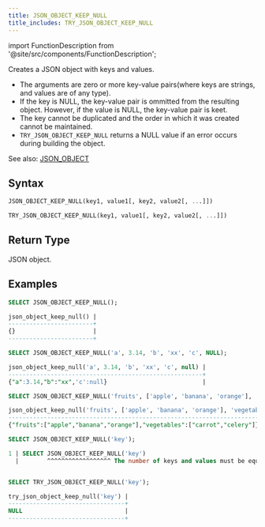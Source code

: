 ```yaml
---
title: JSON_OBJECT_KEEP_NULL
title_includes: TRY_JSON_OBJECT_KEEP_NULL
---
```

import FunctionDescription from '@site/src/components/FunctionDescription';

<FunctionDescription description="Introduced or updated: v1.2.402"/>

Creates a JSON object with keys and values.

- The arguments are zero or more key-value pairs(where keys are strings, and values are of any type).
- If the key is NULL, the key-value pair is ommitted from the resulting object. However, if the value is NULL, the key-value pair is keet.
- The key cannot be duplicated and the order in which it was created cannot be maintained.
- `TRY_JSON_OBJECT_KEEP_NULL` returns a NULL value if an error occurs during building the object.

See also: [JSON_OBJECT](json-object.md)

## Syntax

```sql
JSON_OBJECT_KEEP_NULL(key1, value1[, key2, value2[, ...]])

TRY_JSON_OBJECT_KEEP_NULL(key1, value1[, key2, value2[, ...]])
```

## Return Type

JSON object.

## Examples

```sql
SELECT JSON_OBJECT_KEEP_NULL();

json_object_keep_null() |
------------------------+
{}                      |
------------------------+

SELECT JSON_OBJECT_KEEP_NULL('a', 3.14, 'b', 'xx', 'c', NULL);

json_object_keep_null('a', 3.14, 'b', 'xx', 'c', null) |
-------------------------------------------------------+
{"a":3.14,"b":"xx",'c':null}                           |

SELECT JSON_OBJECT_KEEP_NULL('fruits', ['apple', 'banana', 'orange'], 'vegetables', ['carrot', 'celery']);

json_object_keep_null('fruits', ['apple', 'banana', 'orange'], 'vegetables', ['carrot', 'celery']) |
---------------------------------------------------------------------------------------------------+
{"fruits":["apple","banana","orange"],"vegetables":["carrot","celery"]}                            |

SELECT JSON_OBJECT_KEEP_NULL('key');

1 | SELECT JSON_OBJECT_KEEP_NULL('key')
  |        ^^^^^^^^^^^^^^^^^^ The number of keys and values must be equal while evaluating function `json_object_keep_null('key')`


SELECT TRY_JSON_OBJECT_KEEP_NULL('key');

try_json_object_keep_null('key') |
---------------------------------+
NULL                             |
---------------------------------+

```

